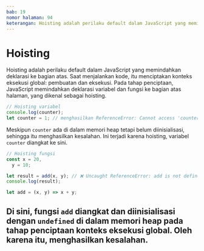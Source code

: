 ```yaml
---
bab: 19
nomor halaman: 94
keterangan: Hoisting adalah perilaku default dalam JavaScript yang memindahkan deklarasi ke bagian atas. Saat menjalankan kode, itu menciptakan konteks eksekusi global  pembuatan dan eksekusi. Pada tahap penciptaan, JavaScript memindahkan deklarasi variabel dan fungsi ke bagian atas halaman, yang dikenal sebagai hoisting.
---
```


# Hoisting

Hoisting adalah perilaku default dalam JavaScript yang memindahkan deklarasi ke bagian atas. Saat menjalankan kode, itu menciptakan konteks eksekusi global: pembuatan dan eksekusi. Pada tahap penciptaan, JavaScript memindahkan deklarasi variabel dan fungsi ke bagian atas halaman, yang dikenal sebagai hoisting.

```javascript
// Hoisting variabel
console.log(counter);
let counter = 1; // menghasilkan ReferenceError: Cannot access 'counter' before initialization
```

Meskipun `counter` ada di dalam memori heap tetapi belum diinisialisasi, sehingga itu menghasilkan kesalahan. Ini terjadi karena hoisting, variabel `counter` diangkat ke sini.

```javascript
// Hoisting fungsi
const x = 20,
  y = 10;

let result = add(x, y); // ❌ Uncaught ReferenceError: add is not defined
console.log(result);

let add = (x, y) => x + y;
```

## Di sini, fungsi `add` diangkat dan diinisialisasi dengan `undefined` di dalam memori heap pada tahap penciptaan konteks eksekusi global. Oleh karena itu, menghasilkan kesalahan.

